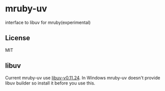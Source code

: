 mruby-uv
========

interface to libuv for mruby(experimental)

License
-------

MIT

libuv
-----

Current mruby-uv use [libuv-v0.11.24](http://libuv.org/dist/v0.11.24/libuv-v0.11.24.tar.gz).
In Windows mruby-uv doesn't provide libuv builder so install it before you use this.
